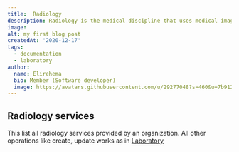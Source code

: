 ```yaml
---
title:  Radiology
description: Radiology is the medical discipline that uses medical imaging to diagnose and treat diseases within the bodies of animals, including humans.
image: 
alt: my first blog post
createdAt: '2020-12-17'
tags:
  - documentation
  - laboratory
author:
  name: Elirehema
  bio: Member (Software developer)
  image: https://avatars.githubusercontent.com/u/29277048?s=460&u=7b9129df86f037dc4fb021e22ecbf252f308e688&v=4
---
```


## Radiology services
This list all radiology services provided by an organization.
<c-image src="radiology.png" alt="Radiology services"></c-image> All other operations like create, update works as in [Laboratory](/laboratory)
